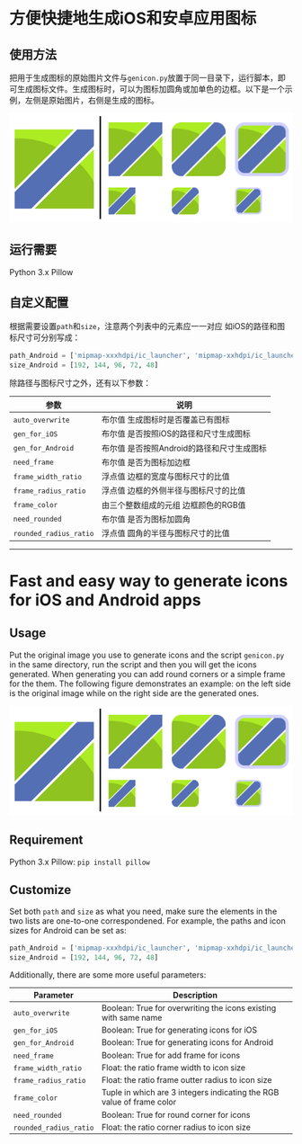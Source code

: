 # 方便快捷地生成iOS和安卓应用图标

## 使用方法

把用于生成图标的原始图片文件与`genicon.py`放置于同一目录下，运行脚本，即可生成图标文件。生成图标时，可以为图标加圆角或加单色的边框。以下是一个示例，左侧是原始图片，右侧是生成的图标。

![example_img](example.png)


## 运行需要

Python 3.x
Pillow

## 自定义配置

根据需要设置`path`和`size`，注意两个列表中的元素应一一对应
如iOS的路径和图标尺寸可分别写成：

```python
path_Android = ['mipmap-xxxhdpi/ic_launcher', 'mipmap-xxhdpi/ic_launcher', 'mipmap-xhdpi/ic_launcher', 'mipmap-hdpi/ic_launcher', 'mipmap-mdpi/ic_launcher']
size_Android = [192, 144, 96, 72, 48]
```

除路径与图标尺寸之外，还有以下参数：

| 参数                     | 说明                        |
| ---------------------- | ------------------------- |
| `auto_overwrite`       | 布尔值 生成图标时是否覆盖已有图标         |
| `gen_for_iOS`          | 布尔值 是否按照iOS的路径和尺寸生成图标     |
| `gen_for_Android`      | 布尔值 是否按照Android的路径和尺寸生成图标 |
| `need_frame`           | 布尔值 是否为图标加边框              |
| `frame_width_ratio`    | 浮点值 边框的宽度与图标尺寸的比值         |
| `frame_radius_ratio`   | 浮点值 边框的外侧半径与图标尺寸的比值       |
| `frame_color`          | 由三个整数组成的元组 边框颜色的RGB值      |
| `need_rounded`         | 布尔值 是否为图标加圆角              |
| `rounded_radius_ratio` | 浮点值 圆角的半径与图标尺寸的比值         |


---


# Fast and easy way to generate icons for iOS and Android apps

## Usage

Put the original image you use to generate icons and the script `genicon.py` in the same directory, run the script and then you will get the icons generated. When generating you can add round corners or a simple frame for the them. The following figure demonstrates an example: on the left side is the original image while on the right side are the generated ones.

![example_img](example.png)


## Requirement

Python 3.x
Pillow: `pip install pillow`

## Customize

Set both `path` and `size` as what you need, make sure the elements in the two lists are one-to-one correspondened. For example,  the paths and icon sizes for Android can be set as:

```python
path_Android = ['mipmap-xxxhdpi/ic_launcher', 'mipmap-xxhdpi/ic_launcher', 'mipmap-xhdpi/ic_launcher', 'mipmap-hdpi/ic_launcher', 'mipmap-mdpi/ic_launcher']
size_Android = [192, 144, 96, 72, 48]
```

Additionally, there are some more useful parameters:

| Parameter              | Description                              |
| ---------------------- | ---------------------------------------- |
| `auto_overwrite`       | Boolean: True for overwriting the icons existing with same name |
| `gen_for_iOS`          | Boolean: True for generating icons for iOS |
| `gen_for_Android`      | Boolean: True for generating icons for Android |
| `need_frame`           | Boolean: True for add frame for icons    |
| `frame_width_ratio`    | Float: the ratio frame width to icon size |
| `frame_radius_ratio`   | Float: the ratio frame outter radius to icon size |
| `frame_color`          | Tuple in which are 3 integers indicating the RGB value of frame color |
| `need_rounded`         | Boolean: True for round corner for icons |
| `rounded_radius_ratio` | Float: the ratio corner radius to icon size |

